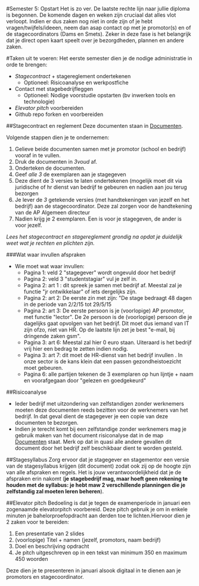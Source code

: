 #Semester 5: Opstart
Het is zo ver. De laatste rechte lijn naar jullie diploma is begonnen. De komende dagen en weken zijn cruciaal dat alles vlot verloopt. Indien er dus zaken nog niet in orde zijn of je hebt vragen/twijfels/ideeen, neem dan asap contact op met je promotor(s) en of de stagecoordinators (Dams en Smets). Zeker in deze fase is het belangrijk dat je direct open kaart speelt over je bezorgdheden, plannen en andere zaken.

#Taken uit te voeren:
Het eerste semester dien je de nodige administratie in orde te brengen:
* *Stagecontract* + stagereglement ondertekenen
  * Optioneel: Risicoanalyse en werkpostfiche
* Contact met stagebedrijfleggen 
  * Optioneel: Nodige voorstudie opstarten (bv inwerken tools en technologie)
* *Elevator pitch* voorbereiden
* Github repo forken en voorbereiden

##Stagecontract en reglement
Deze documenten staan in [Documenten](/Documenten).

Volgende stappen dien je te ondernemen:
1. Gelieve beide documenten samen met je promotor (school en bedrijf) vooraf in te vullen. 
2. Druk de documenten in *3voud* af.
3. Onderteken de documenten.
4. Geef *alle 3* de exemplaren aan je stagegeven
5. Deze dient de 3 versies te laten ondertekenen (mogelijk moet dit via juridische of hr dienst van bedrijf te gebeuren en nadien aan jou terug bezorgen
6. Je lever de *3* getekende versies (met handtekeningen van jezelf en het bedrijf) aan de stagecoordinator. Deze zal zorgen voor de handtekening van de AP Algemeen directeur
7. Nadien krijg je 2 exemplaren. Een is voor je stagegeven, de ander is voor jezelf.

*Lees het stagecontract en stagereglement grondig na opdat je duidelijk weet wat je rechten en plichten zijn.*


###Wat waar invullen afspraken
* Wie moet wat waar invullen:
  * Pagina 1: veld 2 "stagegever" wordt ongevuld door het bedrijf 
  * Pagina 2: veld 3 "studentstagiar" vul je zelf in.
  * Pagina 2: art 1 : dit spreek je samen met bedrijf af. Meestal zal je functie "jr ontwikkelaar" of iets dergelijks zijn. 
  * Pagina 2: art 2:  De eerste zin met zijn: "De stage bedraagt 48 dagen in de periode van 2/2/15 tot 29/5/15
  * Pagina 2: art 3: De eerste persoon is je (voorlopige) AP promotor, met functie "lector". De 2e persoon is de (voorlopige) persoon die je dagelijks gaat opvolgen van het bedrijf. Dit moet dus iemand van IT zijn ofzo, niet van HR.
  Op de laatste lijn zet je best "e-mail, bij dringende zaken gsm".
  * Pagina 3: art 6: Meestal zal hier 0 euro staan. Uiteraard is het bedrijf vrij hier een bedrag te zetten indien nodig. 
  * Pagina 3: art 7: dit moet de HR-dienst van het bedrijf invullen . In onze sector is de kans klein dat een passen gezondheistoezicht moet gebeuren.
  * Pagina 6: alle partijen tekenen de 3 exemplaren op hun lijntje + naam en voorafgegaan door "gelezen en goedgekeurd"

##Risicoanalyse
* Ieder bedrijf met uitzondering van zelfstandigen zonder werknemers moeten deze documenten reeds bezitten voor de werknemers van het bedrijf. In dat geval dient de stagegever je een copie van deze documenten te bezorgen.
* Indien je terecht komt bij een zelfstandige zonder werknemers mag je gebruik maken van het document risiconalyse dat in de map [Documenten](\Documenten) staat. Merk op dat in quasi alle andere gevallen dit document door het bedrijf zelf beschikbaar dient te worden gesteld.

##Stagesyllabus
Zorg ervoor dat je stagegever en stagementor een versie van de stagesyllabus krijgen (dit document) zodat ook zij op de hoogte zijn van alle afspraken en regels.
Het is jouw verantwoordelijkheid dat je de afspraken erin nakomt (**je stagebedrijf mag, maar hoeft geen rekening te houden met de syllabus: je hebt maw 2 verschillende planningen die je zelfstandig zal moeten leren beheren**).

##Elevator pitch
Bedoeling is dat je tegen de examenperiode in januari een zogenaamde elevatorpitch voorbereid. Deze pitch gebruik je om in enkele minuten je bahelorproefopdracht aan derden toe te lichten.Hiervoor dien je 2 zaken voor te bereiden:
1. Een presentatie van 2 slides
  1. (voorlopige) Titel + namen (jezelf, promotors, naam bedrijf)
  2. Doel en beschrijving opdracht
2. Je pitch uitgeschreven op in een tekst van minimum 350 en maximum 450 woorden

Deze dien je te presenteren in januari alsook digitaal in te dienen aan je promotors en stagecoordinator.
